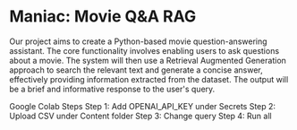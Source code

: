 # Maniac: Movie Q&A RAG
Our project aims to create a Python-based movie question-answering assistant. The core functionality involves enabling users to ask questions about a movie. The system will then use a Retrieval Augmented Generation approach to search the relevant text and generate a concise answer, effectively providing information extracted from the dataset. The output will be a brief and informative response to the user's query.

Google Colab Steps
Step 1: Add OPENAI_API_KEY under Secrets
Step 2: Upload CSV under Content folder
Step 3: Change query
Step 4: Run all
